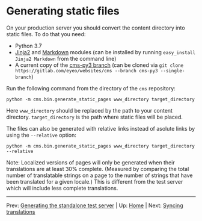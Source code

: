 # Generating static files #

On your production server you should convert the content directory into static
files. To do that you need:

* Python 3.7
* [Jinja2](http://jinja.pocoo.org/) and
  [Markdown](https://pypi.python.org/pypi/Markdown) modules (can be installed by
  running `easy_install Jinja2 Markdown` from the command line)
* A current copy of the
  [cms-py3 branch](https://gitlab.com/eyeo/websites/cms/-/tree/cms-py3) (can be
  cloned via `git clone https://gitlab.com/eyeo/websites/cms --branch cms-py3 --single-branch`)

Run the following command from the directory of the `cms` repository:

    python -m cms.bin.generate_static_pages www_directory target_directory

Here `www_directory` should be replaced by the path to your content directory.
`target_directory` is the path where static files will be placed.

The files can also be generated with relative links instead of asolute links by
using the `--relative` option:

    python -m cms.bin.generate_static_pages www_directory target_directory --relative

Note: Localized versions of pages will only be generated when their translations
are at least 30% complete. (Measured by comparing the total number
of translatable strings on a page to the number of strings that have been
translated for a given locale.) This is different from the test server which
will include less complete translations.

-----
Prev: [Generating the standalone test server](standalone-test-server.md) | Up: [Home](../../README.md) | Next: [Syncing translations](syncing-translations.md)
